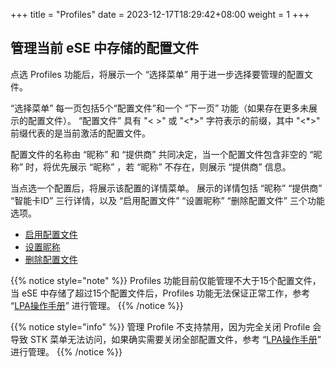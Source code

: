 +++
title = "Profiles"
date =  2023-12-17T18:29:42+08:00
weight = 1
+++


## 管理当前 eSE 中存储的配置文件

点选 Profiles 功能后，将展示一个 “选择菜单” 用于进一步选择要管理的配置文件。

“选择菜单” 每一页包括5个“配置文件”和一个 “下一页” 功能（如果存在更多未展示的配置文件）。
“配置文件” 具有 "< >" 或 "<\*>" 字符表示的前缀，其中 "<\*>" 前缀代表的是当前激活的配置文件。

配置文件的名称由 “昵称” 和 “提供商” 共同决定，当一个配置文件包含非空的 “昵称” 时，将优先展示 “昵称” ，若 “昵称” 不存在，则展示 “提供商” 信息。

当点选一个配置后，将展示该配置的详情菜单。
展示的详情包括 “昵称” “提供商” “智能卡ID” 三行详情，以及 “启用配置文件” “设置昵称” “删除配置文件” 三个功能选项。

- [启用配置文件](./enable)
- [设置昵称](./nickname)
- [删除配置文件](./delete)

{{% notice style="note" %}}
Profiles 功能目前仅能管理不大于15个配置文件，当 eSE 中存储了超过15个配置文件后，Profiles 功能无法保证正常工作，参考 “[LPA操作手册](../../lpa-guide)” 进行管理。
{{% /notice %}}

{{% notice style="info" %}}
管理 Profile 不支持禁用，因为完全关闭 Profile 会导致 STK 菜单无法访问，如果确实需要关闭全部配置文件，参考 “[LPA操作手册](../../lpa-guide)” 进行管理。
{{% /notice %}}
